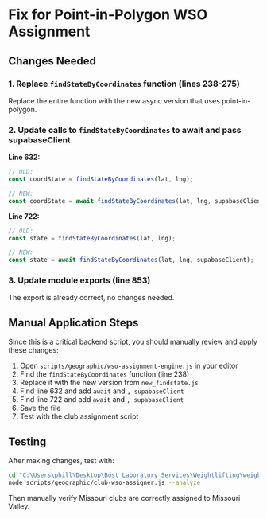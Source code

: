 # Fix for Point-in-Polygon WSO Assignment

## Changes Needed

### 1. Replace `findStateByCoordinates` function (lines 238-275)

Replace the entire function with the new async version that uses point-in-polygon.

### 2. Update calls to `findStateByCoordinates` to await and pass supabaseClient

**Line 632:**
```javascript
// OLD:
const coordState = findStateByCoordinates(lat, lng);

// NEW:
const coordState = await findStateByCoordinates(lat, lng, supabaseClient);
```

**Line 722:**
```javascript
// OLD:
const state = findStateByCoordinates(lat, lng);

// NEW:
const state = await findStateByCoordinates(lat, lng, supabaseClient);
```

### 3. Update module exports (line 853)

The export is already correct, no changes needed.

## Manual Application Steps

Since this is a critical backend script, you should manually review and apply these changes:

1. Open `scripts/geographic/wso-assignment-engine.js` in your editor
2. Find the `findStateByCoordinates` function (line 238)
3. Replace it with the new version from `new_findstate.js`
4. Find line 632 and add `await` and `, supabaseClient`
5. Find line 722 and add `await` and `, supabaseClient`
6. Save the file
7. Test with the club assignment script

## Testing

After making changes, test with:
```bash
cd "C:\Users\phill\Desktop\Bost Laboratory Services\Weightlifting\weightlifting-database"
node scripts/geographic/club-wso-assigner.js --analyze
```

Then manually verify Missouri clubs are correctly assigned to Missouri Valley.
